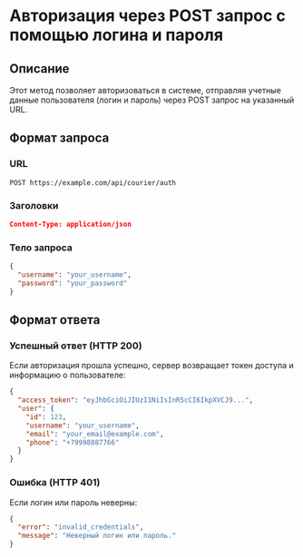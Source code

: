 # Авторизация через POST запрос с помощью логина и пароля

## Описание
Этот метод позволяет авторизоваться в системе, отправляя учетные данные пользователя (логин и пароль) через POST запрос на указанный URL.

## Формат запроса
### URL
```
POST https://example.com/api/courier/auth
```

### Заголовки
```json
Content-Type: application/json
```

### Тело запроса
```json
{
  "username": "your_username",
  "password": "your_password"
}
```

## Формат ответа
### Успешный ответ (HTTP 200)
Если авторизация прошла успешно, сервер возвращает токен доступа и информацию о пользователе:
```json
{
  "access_token": "eyJhbGciOiJIUzI1NiIsInR5cCI6IkpXVCJ9...",
  "user": {
    "id": 123,
    "username": "your_username",
    "email": "your_email@example.com",
    "phone": "+79998887766"
  }
}
```

### Ошибка (HTTP 401)
Если логин или пароль неверны:
```json
{
  "error": "invalid_credentials",
  "message": "Неверный логин или пароль."
}
```